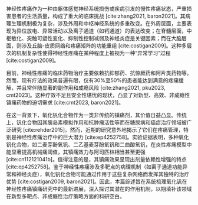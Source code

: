 神经性疼痛作为一种由躯体感觉神经系统损伤或疾病引发的慢性疼痛状态，严重损害患者的生活质量，构成了重大的临床挑战 [cite:zhang2021, baron2021]。其病理生理机制极为复杂，涉及外周和中枢神经系统的多重改变。在外周层面，主要表现为异位放电、异常活动以及离子通道（如钙通道）的表达改变；在脊髓层面，中枢敏化、突触可塑性变化、抑制性控制减弱及神经炎症是关键因素；而在大脑层面，则涉及丘脑-皮质网络和疼痛矩阵的功能重组 [cite:costigan2009]。这种多层次的机制复杂性使得神经性疼痛在某种程度上被视为一种“异常学习”过程 [cite:costigan2009]。

目前，神经性疼痛的临床药物治疗主要依赖抗抑郁药、抗惊厥药和阿片类药物等。然而，现有疗法的效果普遍有限，仅有30%至50%的患者能达到满意的疼痛缓解，并且常伴随显著的副作用和成瘾风险 [cite:zhang2021, pku2023, cmt2023]。这种疗效不足且安全性堪忧的现状，凸显了对新型、高效、非成瘾性镇痛药物的迫切需求 [cite:cmt2023, baron2021]。

在这一背景下，氧化钒化合物作为一类非传统的镇痛剂，其价值日益凸显。传统上，钒化合物因其胰岛素模拟作用和抗肿瘤活性等而在糖尿病和癌症治疗领域被广泛研究 [cite:rehder2015]。然而，近期的研究意外地揭示了它们在疼痛管理，特别是神经性疼痛治疗中的巨大潜力 [cite:ep4252758]。实验证据表明，多种氧化钒化合物，如二麦芽酚氧钒、二乙基麦芽酚氧钒和二曲酸氧钒，在炎性疼痛模型中能显著提高机械痛阈值，其镇痛效力与阿司匹林相当甚至更强 [cite:cn112121041b]。值得注意的是，其镇痛效果呈现出剂量依赖性增强的特点 [cite:ep4252758]。鉴于神经性疼痛涉及多靶点的病理机制（如离子通道功能异常和神经炎症），氧化钒化合物可能通过作用于这些复杂网络而发挥其独特的治疗优势 [cite:costigan2009, baron2021]。因此，本篇综述旨在系统梳理氧化钒在神经性疼痛镇痛研究中的最新进展，深入探讨其潜在的作用机制，以期填补该领域在新型多靶点、非成瘾性治疗策略方面的科研空白。